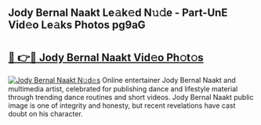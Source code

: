## Jody Bernal Naakt Le𝚊k𝚎d N𝚞𝚍e - Part-UnE Vid𝚎o Le𝚊ks Photos pg9aG

# <h2><a href="http://fba723.evod.top/?m=Jody+Bernal+Naakt">🔗 👉🔴 Jody Bernal Naakt Vid𝚎o Ph𝚘t𝚘s</a></h2>

[![Jody Bernal Naakt N𝚞d𝚎s](https://i.imgur.com/8V9OHl7.gif)](http://fba723.evod.top/?m=Jody+Bernal+Naakt)
Online entertainer Jody Bernal Naakt and multimedia artist, celebrated for publishing dance and lifestyle material through trending dance routines and short videos. Jody Bernal Naakt public image is one of integrity and honesty, but recent revelations have cast doubt on his character. 
